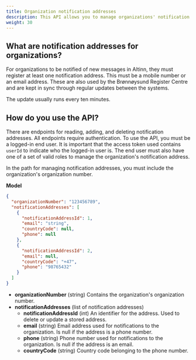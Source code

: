 ```yaml
---
title: Organization notification addresses
description: This API allows you to manage organizations' notification addresses
weight: 30
---
```


## What are notification addresses for organizations?
For organizations to be notified of new messages in Altinn, they must register at least one notification address. This must be a mobile number or an email address.
These are also used by the Brønnøysund Register Centre and are kept in sync through regular updates between the systems.

The update usually runs every ten minutes.

## How do you use the API?
There are endpoints for reading, adding, and deleting notification addresses.
All endpoints require authentication. To use the API, you must be a logged-in end user. It is important that the access token used contains `userId` to indicate who the logged-in user is.
The end user must also have one of a set of valid roles to manage the organization's notification address.

In the path for managing notification addresses, you must include the organization's organization number.

**Model**
```json
{
  "organizationNumber": "123456789",
  "notificationAddresses": [
    {
      "notificationAddressId": 1,
      "email": "string",
      "countryCode": null,
      "phone": null
    },
    {
      "notificationAddressId": 2,
      "email": null,
      "countryCode": "+47",
      "phone": "98765432"
    }
  ]
}
```
* **organizationNumber** (string) Contains the organization's organization number.
* **notificationAddresses** (list of notification addresses)
    * **notificationAddressId** (int) An identifier for the address. Used to delete or update a stored address.
    * **email** (string) Email address used for notifications to the organization. Is null if the address is a phone number.
    * **phone** (string) Phone number used for notifications to the organization. Is null if the address is an email.
    * **countryCode** (string) Country code belonging to the phone number.